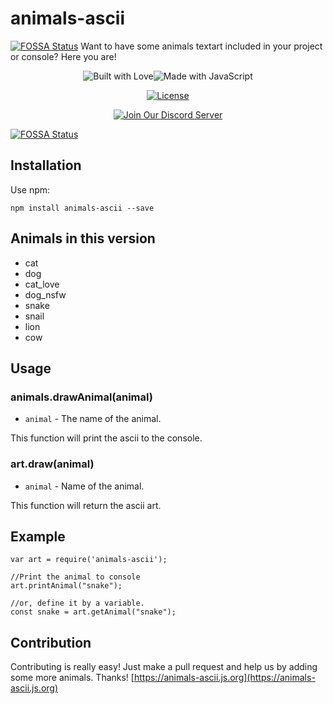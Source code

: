 # animals-ascii
[![FOSSA Status](https://app.fossa.io/api/projects/git%2Bgithub.com%2FNeotiDev%2Fanimals-ascii.svg?type=shield)](https://app.fossa.io/projects/git%2Bgithub.com%2FNeotiDev%2Fanimals-ascii?ref=badge_shield)
Want to have some animals textart included in your project or console? Here you are!


<div align="center">

  <p>
<img src="https://forthebadge.com/images/badges/built-with-love.svg" alt="Built with Love"><!--
--><img src="https://forthebadge.com/images/badges/made-with-javascript.svg" alt="Made with JavaScript">
  </p>


<p>
  <a href="https://github.com/NeotiDev/animals-ascii/blob/master/LICENSE"><img src="https://img.shields.io/github/license/NeotiDev/animals-ascii.svg?style=for-the-badge" alt="License"></a>
  </p>
  
  <p>
    <p>
    <a href="https://discord.gg/NqMA6xC"><img src="https://discordapp.com/api/guilds/478157155279699971/widget.png?style=banner2" alt="Join Our Discord Server"/></a>
  </p>
  </div>



[![FOSSA Status](https://app.fossa.io/api/projects/git%2Bgithub.com%2FNeotiDev%2Fanimals-ascii.svg?type=large)](https://app.fossa.io/projects/git%2Bgithub.com%2FNeotiDev%2Fanimals-ascii?ref=badge_large)

## Installation
Use npm:
```
npm install animals-ascii --save
```

## Animals in this version
* cat
* dog
* cat_love
* dog_nsfw
* snake
* snail
* lion
* cow

## Usage

### animals.drawAnimal(animal)
* `animal` - The name of the animal.

This function will print the ascii to the console.

### art.draw(animal)
* `animal` - Name of the animal.

This function will return the ascii art.

## Example
```
var art = require('animals-ascii');

//Print the animal to console
art.printAnimal("snake");

//or, define it by a variable.
const snake = art.getAnimal("snake");
```

## Contribution
Contributing is really easy! Just make a pull request and help us by adding some more animals. Thanks!
[https://animals-ascii.js.org](https://animals-ascii.js.org)
